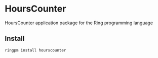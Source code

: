# HoursCounter

HoursCounter application package for the Ring programming language

## Install

	ringpm install hourscounter